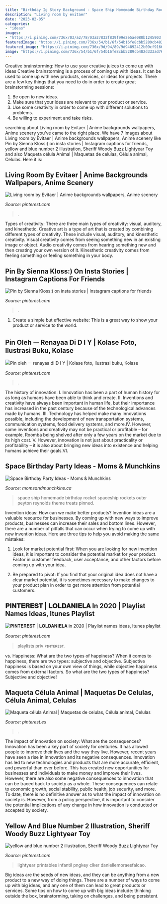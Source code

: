 ```yaml
---
title: "Birthday Ig Story Background - Space Ship Homemade Birthday Rocket Spaceship Rockets Outer Peyton Reynolds Theme Treats Pinned"
description: "Living room by evitaer"
date: "2023-02-05"
categories:
- "ideas"
images:
- "https://i.pinimg.com/736x/03/a2/78/03a27832f839f99e2e5ae080b1245903.jpg"
featuredImage: "https://i.pinimg.com/736x/54/b1/6f/54b16fe8cbb5289cb482d333ad760392.jpg"
featured_image: "https://i.pinimg.com/736x/9d/94/89/9d94892412b09cf916603a7f70e8c665.jpg"
image: "https://i.pinimg.com/736x/54/b1/6f/54b16fe8cbb5289cb482d333ad760392.jpg"
---
```



Creative brainstorming: How to use your creative juices to come up with ideas
Creative brainstorming is a process of coming up with ideas. It can be used to come up with new products, services, or ideas for projects. There are a few key things that you need to do in order to create great brainstorming sessions:
1. Be open to new ideas.
2. Make sure that your ideas are relevant to your product or service.
3. Use some creativity in order to come up with different solutions to problems.
4. Be willing to experiment and take risks.

	

		
searching about Living room by Evitaer | Anime backgrounds wallpapers, Anime scenery you've came to the right place. We have 7 Images about Living room by Evitaer | Anime backgrounds wallpapers, Anime scenery like Pin by Sienna Kloss:) on insta stories | Instagram captions for friends, yellow and blue number 2 illustration, Sheriff Woody Buzz Lightyear Toy and also Maqueta célula Animal | Maquetas de celulas, Célula animal, Celulas. Here it is:
		
    
## Living Room By Evitaer | Anime Backgrounds Wallpapers, Anime Scenery

<img loading=lazy src="https://i.pinimg.com/736x/d2/47/c9/d247c9dee9f47347702aa40696abfe96.jpg" onerror="this.onerror=null;this.src='https://tse2.mm.bing.net/th?id=OIP.EFTumrGphZb6qj7a_GIKkgHaEK&amp;pid=15.1';" alt="Living room by Evitaer | Anime backgrounds wallpapers, Anime scenery">

_Source: pinterest.com_

>. 

	

Types of creativity: There are three main types of creativity: visual, auditory, and kinesthetic.
Creative art is a type of art that is created by combining different types of creativity. These include visual, auditory, and kinesthetic creativity. Visual creativity comes from seeing something new in an existing image or object. Audio creativity comes from hearing something new and then creating your own version of it. Kinesthetic creativity comes from feeling something or feeling something in your body.

    
## Pin By Sienna Kloss:) On Insta Stories | Instagram Captions For Friends

<img loading=lazy src="https://i.pinimg.com/736x/54/b1/6f/54b16fe8cbb5289cb482d333ad760392.jpg" onerror="this.onerror=null;this.src='https://tse3.mm.bing.net/th?id=OIP.6FUgwRqWd578Jo-oef_iugHaNL&amp;pid=15.1';" alt="Pin by Sienna Kloss:) on insta stories | Instagram captions for friends">

_Source: pinterest.com_

>. 

	

1. Create a simple but effective website: This is a great way to show your product or service to the world.

    
## Pin Oleh ㅡ Renayaa Di D I Y | Kolase Foto, Ilustrasi Buku, Kolase

<img loading=lazy src="https://i.pinimg.com/736x/9d/94/89/9d94892412b09cf916603a7f70e8c665.jpg" onerror="this.onerror=null;this.src='https://tse1.mm.bing.net/th?id=OIP.gb-NhWvTutBPzRKCv5oAlQHaNJ&amp;pid=15.1';" alt="Pin oleh ㅡ renayaa di D I Y | Kolase foto, Ilustrasi buku, Kolase">

_Source: pinterest.com_

>. 

	

The history of innovation:
I. Innovation has been a part of human history for as long as humans have been able to think and create. II. Inventions and creativity have always been important in human life, but their importance has increased in the past century because of the technological advances made by humans. III. Technology has helped make many innovations possible, including the development of new transportation systems, communication systems, food delivery systems, and more.IV. However, some inventions and creativity may not be practical or profitable – for example, Roomba being shelved after only a few years on the market due to its high cost. V. However, innovation is not just about practicality or profitability – it is also about bringing new ideas into existence and helping humans achieve their goals.VI.

    
## Space Birthday Party Ideas - Moms &amp; Munchkins

<img loading=lazy src="https://www.momsandmunchkins.ca/wp-content/uploads/2014/02/space-ship-party.jpg" onerror="this.onerror=null;this.src='https://tse2.mm.bing.net/th?id=OIP.FsCmjomU9J4hk0fX-LOuMwAAAA&amp;pid=15.1';" alt="Space Birthday Party Ideas - Moms &amp; Munchkins">

_Source: momsandmunchkins.ca_

>space ship homemade birthday rocket spaceship rockets outer peyton reynolds theme treats pinned. 

	

Invention ideas: How can we make better products?
Invention ideas are a valuable resource for businesses. By coming up with new ways to improve products, businesses can increase their sales and bottom lines. However, there are a number of pitfalls that can occur when trying to come up with new invention ideas. Here are three tips to help you avoid making the same mistakes:
1. Look for market potential first: When you are looking for new invention ideas, it is important to consider the potential market for your product. Factor in customer feedback, user acceptance, and other factors before coming up with your idea.

2. Be prepared to pivot: If you find that your original idea does not have a clear market potential, it is sometimes necessary to make changes to your product plan in order to get more attention from potential customers.

    
## 𝐏𝐈𝐍𝐓𝐄𝐑𝐄𝐒𝐓 | 𝐋𝐎𝐋𝐃𝐀𝐍𝐈𝐄𝐋𝐀 In 2020 | Playlist Names Ideas, Itunes Playlist

<img loading=lazy src="https://i.pinimg.com/736x/fd/b9/60/fdb9601583f0f311e5120be1e52f54a8.jpg" onerror="this.onerror=null;this.src='https://tse4.mm.bing.net/th?id=OIP.W1_m-anjocogc-kw7u3goAHaMz&amp;pid=15.1';" alt="𝐏𝐈𝐍𝐓𝐄𝐑𝐄𝐒𝐓 | 𝐋𝐎𝐋𝐃𝐀𝐍𝐈𝐄𝐋𝐀 in 2020 | Playlist names ideas, Itunes playlist">

_Source: pinterest.com_

>playlists priv ᴘɪɴᴛᴇʀᴇsᴛ. 

	

vs. Happiness: What are the two types of happiness?
When it comes to happiness, there are two types: subjective and objective. Subjective happiness is based on your own view of things, while objective happiness comes from external factors. So what are the two types of happiness? Subjective and objective!

    
## Maqueta Célula Animal | Maquetas De Celulas, Célula Animal, Celulas

<img loading=lazy src="https://i.pinimg.com/736x/03/a2/78/03a27832f839f99e2e5ae080b1245903.jpg" onerror="this.onerror=null;this.src='https://tse4.mm.bing.net/th?id=OIP.T5oNGjnvSKgOlwkv8c0UVAHaJ3&amp;pid=15.1';" alt="Maqueta célula Animal | Maquetas de celulas, Célula animal, Celulas">

_Source: pinterest.es_

>. 

	

The impact of innovation on society: What are the consequences?
Innovation has been a key part of society for centuries. It has allowed people to improve their lives and the way they live. However, recent years have seen a rise in innovation and its negative consequences. Innovation has led to new technologies and products that are more accurate, efficient, and powerful than ever before. This has created new opportunities for businesses and individuals to make money and improve their lives. However, there are also some negative consequences to innovation that can be traced back to society as a whole. These consequences can relate to economic growth, social stability, public health, job security, and more. To date, there is no definitive answer as to what the impact of innovation on society is. However, from a policy perspective, it is important to consider the potential implications of any change in how innovation is conducted or accepted by society.

    
## Yellow And Blue Number 2 Illustration, Sheriff Woody Buzz Lightyear Toy

<img loading=lazy src="https://i.pinimg.com/736x/53/6d/e1/536de1d34c463c996b224930ea2de2cf.jpg" onerror="this.onerror=null;this.src='https://tse1.mm.bing.net/th?id=OIP.YidjYsNkIY0bAhaWpTnpVQHaKh&amp;pid=15.1';" alt="yellow and blue number 2 illustration, Sheriff Woody Buzz Lightyear Toy">

_Source: pinterest.com_

>lightyear printables infantil pngkey clker daniellemoraesfalcao. 

	

Big ideas are the seeds of new ideas, and they can be anything from a new product to a new way of doing things. There are a number of ways to come up with big ideas, and any one of them can lead to great products or services. Some tips on how to come up with big ideas include: thinking outside the box, brainstorming, taking on challenges, and being persistent.

